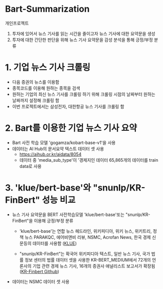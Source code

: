 # Bart-Summarization

개인프로젝트
1. 투자에 있어서 뉴스 기사를 읽는 시간을 줄이고자 뉴스 기사에 대한 요약문을 생성
2. 투자에 대한 간단한 판단을 위해 뉴스 기사 요약문을 감성 분석을 통해 긍정/부정 분류


# 1. 기업 뉴스 기사 크롤링
- 다음 증권의 뉴스를 이용함
- 종목코드를 이용해 원하는 종목을 검색
- 원하는 기업의 최신 뉴스 기사를 크롤링 하기 위해 크롤링 시점의 날짜부터 원하는 날짜까지 설정해 크롤링 함
- 이번 프로젝트에서는 삼성전자, 대한항공 뉴스 기사를 크롤링 함

# 2. Bart를 이용한 기업 뉴스 기사 요약
- Bart 사전 학습 모델 'gogamza/kobart-base-v1'을 사용
- 데이터는 AI Hub의 문서요약 텍스트 데이터 셋 사용 
    - https://aihub.or.kr/aidata/8054 
    - 데이터 중 'media_sub_type'이 '경제지인 데이터 65,865개의 데이터를 train data로 사용

# 3. 'klue/bert-base'와 "snunlp/KR-FinBert" 성능 비교
- 뉴스 기사 요약문을 BERT 사전학습모델 'klue/bert-base'또는 "snunlp/KR-FinBert"을 이용해 긍정/부정 분류
    - 'klue/bert-base'는 연합 뉴스 헤드라인, 위키피디아, 위키 뉴스, 위키트리, 정책 뉴스 PARAKQC, 에어비앤비 리뷰, NSMC, Acrofan News, 한국 경제 신문등의 데이터를 사용함 ([KLUE](https://klue-benchmark.com/))

    - "snunlp/KR-FinBert"는 확국어 위키피디아 텍스트, 일반 뉴스 기사, 국가 법률 정보 센터의 법률 데이터 셋을 사용한 KR-BERT_MEDIUM에서 72개의 언론사의 기업 관련 경제 뉴스 기사, 16개의 증권사 애널리스트 보고서가 확장됨([KR-Finbert Github](https://github.com/snunlp/KR-FinBert))
 - 데이터는 NSMC 데이터 셋 사용
